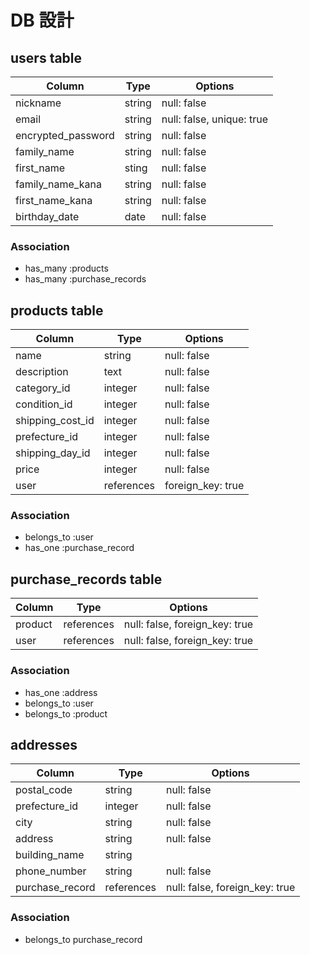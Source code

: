 # DB 設計

## users table

| Column             | Type                | Options                              |
|--------------------|---------------------|--------------------------------------|
| nickname           | string              | null: false                          |
| email              | string              | null: false, unique: true            |
| encrypted_password | string              | null: false                          |
| family_name        | string              | null: false                          |
| first_name         | sting               | null: false                          |
| family_name_kana   | string              | null: false                          |
| first_name_kana    | string              | null: false                          |
| birthday_date      | date                | null: false                          |


### Association

* has_many :products  
* has_many :purchase_records

## products table

| Column             | Type                | Options                              |
|--------------------|---------------------|--------------------------------------|
| name               | string              | null: false                          |
| description        | text                | null: false                          |
| category_id        | integer             | null: false                          |
| condition_id       | integer             | null: false                          |
| shipping_cost_id   | integer             | null: false                          |
| prefecture_id      | integer             | null: false                          |
| shipping_day_id    | integer             | null: false                          |
| price              | integer             | null: false                          |
| user               | references          | foreign_key: true                    |


### Association

* belongs_to :user
* has_one :purchase_record

## purchase_records table

| Column             | Type                | Options                              |
|--------------------|---------------------|--------------------------------------|
| product            | references          | null: false, foreign_key: true       |
| user               | references          | null: false, foreign_key: true       |


### Association

* has_one :address
* belongs_to :user
* belongs_to :product


## addresses

| Column             | Type                | Options                              |
|--------------------|---------------------|--------------------------------------|
| postal_code        | string              | null: false                          |
| prefecture_id      | integer             | null: false                          |
| city               | string              | null: false                          |
| address            | string              | null: false                          |
| building_name      | string              |                                      |
| phone_number       | string              | null: false                          |
| purchase_record    | references          | null: false, foreign_key: true       |

### Association

* belongs_to purchase_record





